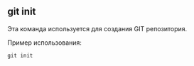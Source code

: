 ## git init

Эта команда используется для создания GIT репозитория.

Пример использования:

```bash=
git init
```  